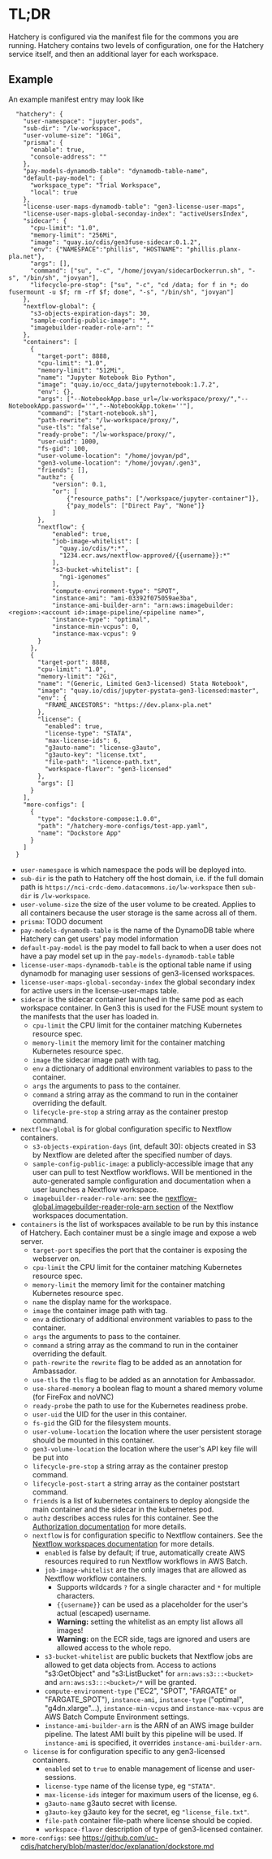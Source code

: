 
# TL;DR

Hatchery is configured via the manifest file for the commons you are running. Hatchery contains two levels of configuration, one for the Hatchery service itself, and then an additional layer for each workspace.

## Example

An example manifest entry may look like

```
  "hatchery": {
    "user-namespace": "jupyter-pods",
    "sub-dir": "/lw-workspace",
    "user-volume-size": "10Gi",
    "prisma": {
      "enable": true,
      "console-address": ""
    },
    "pay-models-dynamodb-table": "dynamodb-table-name",
    "default-pay-model": {
      "workspace_type": "Trial Workspace",
      "local": true
    },
    "license-user-maps-dynamodb-table": "gen3-license-user-maps",
    "license-user-maps-global-seconday-index": "activeUsersIndex",
    "sidecar": {
      "cpu-limit": "1.0",
      "memory-limit": "256Mi",
      "image": "quay.io/cdis/gen3fuse-sidecar:0.1.2",
      "env": {"NAMESPACE":"phillis", "HOSTNAME": "phillis.planx-pla.net"},
      "args": [],
      "command": ["su", "-c", "/home/jovyan/sidecarDockerrun.sh", "-s", "/bin/sh", "jovyan"],
      "lifecycle-pre-stop": ["su", "-c", "cd /data; for f in *; do fusermount -u $f; rm -rf $f; done", "-s", "/bin/sh", "jovyan"]
    },
    "nextflow-global": {
      "s3-objects-expiration-days": 30,
      "sample-config-public-image": "",
      "imagebuilder-reader-role-arn": ""
    },
    "containers": [
      {
        "target-port": 8888,
        "cpu-limit": "1.0",
        "memory-limit": "512Mi",
        "name": "Jupyter Notebook Bio Python",
        "image": "quay.io/occ_data/jupyternotebook:1.7.2",
        "env": {},
        "args": ["--NotebookApp.base_url=/lw-workspace/proxy/","--NotebookApp.password=''","--NotebookApp.token=''"],
        "command": ["start-notebook.sh"],
        "path-rewrite": "/lw-workspace/proxy/",
        "use-tls": "false",
        "ready-probe": "/lw-workspace/proxy/",
        "user-uid": 1000,
        "fs-gid": 100,
        "user-volume-location": "/home/jovyan/pd",
        "gen3-volume-location": "/home/jovyan/.gen3",
        "friends": [],
        "authz": {
            "version": 0.1,
            "or": [
                {"resource_paths": ["/workspace/jupyter-container"]},
                {"pay_models": ["Direct Pay", "None"]}
            ]
        },
        "nextflow": {
            "enabled": true,
            "job-image-whitelist": [
              "quay.io/cdis/*:*",
              "1234.ecr.aws/nextflow-approved/{{username}}:*"
            ],
            "s3-bucket-whitelist": [
              "ngi-igenomes"
            ],
            "compute-environment-type": "SPOT",
            "instance-ami": "ami-03392f075059ae3ba",
            "instance-ami-builder-arn": "arn:aws:imagebuilder:<region>:<account id>:image-pipeline/<pipeline name>",
            "instance-type": "optimal",
            "instance-min-vcpus": 0,
            "instance-max-vcpus": 9
        }
      },
      {
        "target-port": 8888,
        "cpu-limit": "1.0",
        "memory-limit": "2Gi",
        "name": "(Generic, Limited Gen3-licensed) Stata Notebook",
        "image": "quay.io/cdis/jupyter-pystata-gen3-licensed:master",
        "env": {
          "FRAME_ANCESTORS": "https://dev.planx-pla.net"
        },
        "license": {
          "enabled": true,
          "license-type": "STATA",
          "max-license-ids": 6,
          "g3auto-name": "license-g3auto",
          "g3auto-key": "license.txt",
          "file-path": "licence-path.txt",
          "workspace-flavor": "gen3-licensed"
        },
        "args": []
      }
    ],
    "more-configs": [
      {
        "type": "dockstore-compose:1.0.0",
        "path": "/hatchery-more-configs/test-app.yaml",
        "name": "Dockstore App"
      }
    ]
  }
```

* `user-namespace` is which namespace the pods will be deployed into.
* `sub-dir` is the path to Hatchery off the host domain, i.e. if the full domain path is `https://nci-crdc-demo.datacommons.io/lw-workspace` then `sub-dir` is `/lw-workspace`.
* `user-volume-size` the size of the user volume to be created. Applies to all containers because the user storage is the same across all of them.
* `prisma`: TODO document
* `pay-models-dynamodb-table` is the name of the DynamoDB table where Hatchery can get users' pay model information
* `default-pay-model` is the pay model to fall back to when a user does not have a pay model set up in the `pay-models-dynamodb-table` table
* `license-user-maps-dynamodb-table` is the optional table name if using dynamodb for managing user sessions of gen3-licensed workspaces.
* `license-user-maps-global-seconday-index` the global secondary index for active users in the license-user-maps table.
* `sidecar` is the sidecar container launched in the same pod as each workspace container. In Gen3 this is used for the FUSE mount system to the manifests that the user has loaded in.
    * `cpu-limit` the CPU limit for the container matching Kubernetes resource spec.
    * `memory-limit` the memory limit for the container matching Kubernetes resource spec.
    * `image` the sidecar image path with tag.
    * `env` a dictionary of additional environment variables to pass to the container.
    * `args` the arguments to pass to the container.
    * `command` a string array as the command to run in the container overriding the default.
    * `lifecycle-pre-stop` a string array as the container prestop command.
* `nextflow-global` is for global configuration specific to Nextflow containers.
    * `s3-objects-expiration-days` (int, default 30): objects created in S3 by Nextflow are deleted after the specified number of days.
    * `sample-config-public-image`: a publicly-accessible image that any user can pull to test Nextflow workflows. Will be mentioned in the auto-generated sample configuration and documentation when a user launches a Nextflow workspace.
    * `imagebuilder-reader-role-arn`: see the [nextflow-global.imagebuilder-reader-role-arn section](/doc/explanation/nextflow.md#nextflow-globalimagebuilder-reader-role-arn) of the Nextflow workspaces documentation.
* `containers` is the list of workspaces available to be run by this instance of Hatchery. Each container must be a single image and expose a web server.
    * `target-port` specifies the port that the container is exposing the webserver on.
    * `cpu-limit` the CPU limit for the container matching Kubernetes resource spec.
    * `memory-limit` the memory limit for the container matching Kubernetes resource spec.
    * `name` the display name for the workspace.
    * `image` the container image path with tag.
    * `env` a dictionary of additional environment variables to pass to the container.
    * `args` the arguments to pass to the container.
    * `command` a string array as the command to run in the container overriding the default.
    * `path-rewrite` the `rewrite` flag to be added as an annotation for Ambassador.
    * `use-tls` the `tls` flag to be added as an annotation for Ambassador.
    * `use-shared-memory` a boolean flag to mount a shared memory volume (for FireFox and noVNC)
    * `ready-probe` the path to use for the Kubernetes readiness probe.
    * `user-uid` the UID for the user in this container.
    * `fs-gid` the GID for the filesystem mounts.
    * `user-volume-location` the location where the user persistent storage should be mounted in this container.
    * `gen3-volume-location` the location where the user's API key file will be put into
    * `lifecycle-pre-stop` a string array as the container prestop command.
    * `lifecycle-post-start` a string array as the container poststart command.
    * `friends` is a list of kubernetes containers to deploy alongside the main container and the sidecar in the kubernetes pod.
    * `authz` describes access rules for this container. See the [Authorization documentation](/doc/explanation/authorization.md) for more details.
    * `nextflow` is for configuration specific to Nextflow containers. See the [Nextflow workspaces documentation](/doc/explanation/nextflow.md) for more details.
      * `enabled` is false by default; if true, automatically create AWS resources required to run Nextflow workflows in AWS Batch.
      * `job-image-whitelist` are the only images that are allowed as Nextflow workflow containers.
        * Supports wildcards `?` for a single character and `*` for multiple characters.
        * `{{username}}` can be used as a placeholder for the user's actual (escaped) username.
        * **Warning:** setting the whitelist as an empty list allows all images!
        * **Warning:** on the ECR side, tags are ignored and users are allowed access to the whole repo.
      * `s3-bucket-whitelist` are public buckets that Nextflow jobs are allowed to get data objects from. Access to actions "s3:GetObject" and "s3:ListBucket" for `arn:aws:s3:::<bucket>` and `arn:aws:s3:::<bucket>/*` will be granted.
      * `compute-environment-type` ("EC2", "SPOT", "FARGATE" or "FARGATE_SPOT"), `instance-ami`, `instance-type` ("optimal", "g4dn.xlarge"...), `instance-min-vcpus` and `instance-max-vcpus` are AWS Batch Compute Environment settings.
      * `instance-ami-builder-arn` is the ARN of an AWS image builder pipeline. The latest AMI built by this pipeline will be used. If `instance-ami` is specified, it overrides `instance-ami-builder-arn`.
    * `license` is for configuration specific to any gen3-licensed containers.
      * `enabled` set to `true` to enable management of license and user-sessions.
      * `license-type` name of the license type, eg `"STATA"`.
      * `max-license-ids` integer for maximum users of the license, eg `6`.
      * `g3auto-name` g3auto secret with license.
      * `g3auto-key` g3auto key for the secret, eg `"license_file.txt"`.
      * `file-path` container file-path where license should be copied.
      * `workspace-flavor` description of type of gen3-licensed container.
* `more-configs`: see https://github.com/uc-cdis/hatchery/blob/master/doc/explanation/dockstore.md
